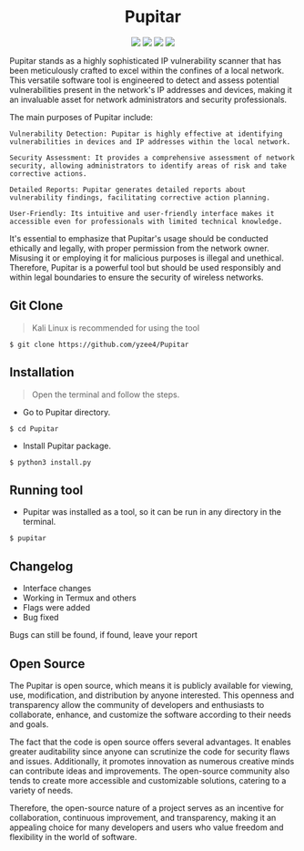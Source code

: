 <h1 align="center">Pupitar</h1>
<p align="center">
  <img src="https://img.shields.io/badge/Author-Yzee4-green?colorA=%23006400&colorB=%23ff8c00&style=flat-square">
  <img src="https://img.shields.io/badge/Made%20in-Brazil-green?colorA=%23006400&colorB=%23ff8c00&style=flat-square">
  <img src="https://img.shields.io/badge/License-MIT-green?colorA=%23191970cd&colorB=%23ff8c00&style=flat_square">
  <img src="https://img.shields.io/badge/Written%20In-Python-green?colorA=%23191970cd&colorB=%23ff8c00&style=flat-square">
</p>

Pupitar stands as a highly sophisticated IP vulnerability scanner that has been meticulously crafted to excel within the confines of a local network. This versatile software tool is engineered to detect and assess potential vulnerabilities present in the network's IP addresses and devices, making it an invaluable asset for network administrators and security professionals.

The main purposes of Pupitar include:

    Vulnerability Detection: Pupitar is highly effective at identifying vulnerabilities in devices and IP addresses within the local network.

    Security Assessment: It provides a comprehensive assessment of network security, allowing administrators to identify areas of risk and take corrective actions.

    Detailed Reports: Pupitar generates detailed reports about vulnerability findings, facilitating corrective action planning.

    User-Friendly: Its intuitive and user-friendly interface makes it accessible even for professionals with limited technical knowledge.

It's essential to emphasize that Pupitar's usage should be conducted ethically and legally, with proper permission from the network owner. Misusing it or employing it for malicious purposes is illegal and unethical. Therefore, Pupitar is a powerful tool but should be used responsibly and within legal boundaries to ensure the security of wireless networks.

## Git Clone
> Kali Linux is recommended for using the tool
```
$ git clone https://github.com/yzee4/Pupitar
```
## Installation
> Open the terminal and follow the steps.
- Go to Pupitar directory.
```
$ cd Pupitar
```
- Install Pupitar package.
```
$ python3 install.py
```
## Running tool
- Pupitar was installed as a tool, so it can be run in any directory in the terminal.
```
$ pupitar
```

##  Changelog
- Interface changes
- Working in Termux and others
- Flags were added
- Bug fixed

Bugs can still be found, if found, leave your report 

## Open Source
The Pupitar is open source, which means it is publicly available for viewing, use, modification, and distribution by anyone interested. This openness and transparency allow the community of developers and enthusiasts to collaborate, enhance, and customize the software according to their needs and goals.

The fact that the code is open source offers several advantages. It enables greater auditability since anyone can scrutinize the code for security flaws and issues. Additionally, it promotes innovation as numerous creative minds can contribute ideas and improvements. The open-source community also tends to create more accessible and customizable solutions, catering to a variety of needs.

Therefore, the open-source nature of a project serves as an incentive for collaboration, continuous improvement, and transparency, making it an appealing choice for many developers and users who value freedom and flexibility in the world of software.
